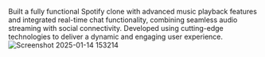 Built a fully functional Spotify clone with advanced music playback features and integrated real-time chat functionality, combining seamless audio streaming with social connectivity. Developed using cutting-edge technologies to deliver a dynamic and engaging user experience.
![Screenshot 2025-01-14 153214](https://github.com/user-attachments/assets/3b982558-0eae-47d8-9945-f47502dc7e52)
